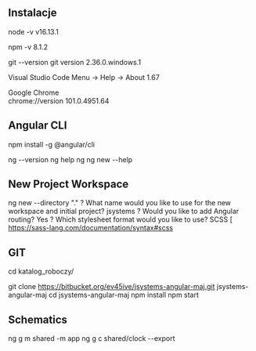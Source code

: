 
## Instalacje 

node -v
v16.13.1

npm -v
8.1.2

git --version
git version 2.36.0.windows.1

Visual Studio Code
Menu -> Help -> About
1.67

Google Chrome	
chrome://version
101.0.4951.64

## Angular CLI

npm install -g @angular/cli

ng --version
ng help 
ng
ng new --help

## New Project Workspace
ng new --directory "." 
? What name would you like to use for the new workspace and initial project? jsystems
? Would you like to add Angular routing? Yes
? Which stylesheet format would you like to use? SCSS   [ https://sass-lang.com/documentation/syntax#scss       


## GIT 
cd katalog_roboczy/

git clone https://bitbucket.org/ev45ive/jsystems-angular-maj.git jsystems-angular-maj
cd jsystems-angular-maj
npm install
npm start


## Schematics 

ng g m shared -m app
ng g c shared/clock --export



